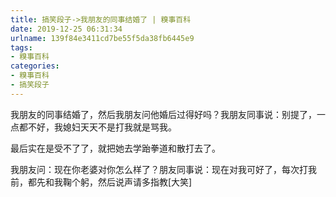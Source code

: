 ```yaml
---
title: 搞笑段子->我朋友的同事结婚了 | 糗事百科
date: 2019-12-25 06:31:34
urlname: 139f84e3411cd7be55f5da38fb6445e9
tags: 
- 糗事百科
categories:
- 糗事百科
- 搞笑段子
---
```

我朋友的同事结婚了，然后我朋友问他婚后过得好吗？我朋友同事说：别提了，一点都不好，我媳妇天天不是打我就是骂我。

最后实在是受不了了，就把她去学跆拳道和散打去了。

我朋友问：现在你老婆对你怎么样了？朋友同事说：现在对我可好了，每次打我前，都先和我鞠个躬，然后说声请多指教[大笑]


